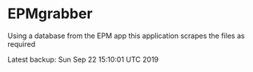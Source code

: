 # EPMgrabber
Using a database from the EPM app this application scrapes the files as required


Latest backup: Sun Sep 22 15:10:01 UTC 2019
